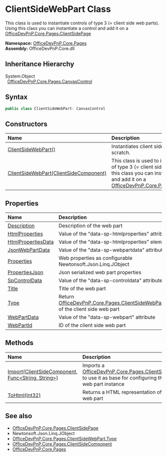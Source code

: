 # ClientSideWebPart Class
This class is used to instantiate controls of type 3 (= client side web parts). Using this class you can instantiate a control and add it on a  [OfficeDevPnP.Core.Pages.ClientSidePage](OfficeDevPnP.Core.Pages.ClientSidePage.md)   

**Namespace:** [OfficeDevPnP.Core.Pages](OfficeDevPnP.Core.Pages.md)  
**Assembly:** OfficeDevPnP.Core.dll  
## Inheritance Hierarchy
System.Object  
&ensp;[OfficeDevPnP.Core.Pages.CanvasControl](OfficeDevPnP.Core.Pages.CanvasControl.md)  
## Syntax
```C#
public class ClientSideWebPart: CanvasControl
```
## Constructors
|**Name**|**Description**|
|:-----|:-----|
| [ClientSideWebPart()](OfficeDevPnP.Core.Pages.ClientSideWebPart.ctor1.md) | Instantiates client side web part from scratch. 
| [ClientSideWebPart(ClientSideComponent)](OfficeDevPnP.Core.Pages.ClientSideWebPart.ctor2.md) | This class is used to instantiate controls of type 3 (= client side web parts). Using this class you can instantiate a control and add it on a [OfficeDevPnP.Core.Pages.ClientSidePage](OfficeDevPnP.Core.Pages.ClientSidePage.md) 
## Properties
|**Name**|**Description**|
|:-----|:-----|
| [Description](OfficeDevPnP.Core.Pages.ClientSideWebPart.Description.md) | Description of the web part
| [HtmlProperties](OfficeDevPnP.Core.Pages.ClientSideWebPart.HtmlProperties.md) | Value of the "data-sp-htmlproperties" attribute
| [HtmlPropertiesData](OfficeDevPnP.Core.Pages.ClientSideWebPart.HtmlPropertiesData.md) | Value of the "data-sp-htmlproperties" element
| [JsonWebPartData](OfficeDevPnP.Core.Pages.ClientSideWebPart.JsonWebPartData.md) | Value of the "data-sp-webpartdata" attribute
| [Properties](OfficeDevPnP.Core.Pages.ClientSideWebPart.Properties.md) |  Web properties as configurable Newtonsoft.Json.Linq.JObject 
| [PropertiesJson](OfficeDevPnP.Core.Pages.ClientSideWebPart.PropertiesJson.md) | Json serialized web part properties
| [SpControlData](OfficeDevPnP.Core.Pages.ClientSideWebPart.SpControlData.md) | Value of the "data-sp-controldata" attribute
| [Title](OfficeDevPnP.Core.Pages.ClientSideWebPart.Title.md) | Title of the web part
| [Type](OfficeDevPnP.Core.Pages.ClientSideWebPart.Type.md) | Return [OfficeDevPnP.Core.Pages.ClientSideWebPart.Type](OfficeDevPnP.Core.Pages.ClientSideWebPart.Type.md) of the client side web part 
| [WebPartData](OfficeDevPnP.Core.Pages.ClientSideWebPart.WebPartData.md) | Value of the "data-sp-webpart" attribute
| [WebPartId](OfficeDevPnP.Core.Pages.ClientSideWebPart.WebPartId.md) | ID of the client side web part
## Methods
|**Name**|**Description**|
|:-----|:-----|
| [Import(ClientSideComponent, Func&lt;String, String&gt;)](OfficeDevPnP.Core.Pages.ClientSideWebPart.587fffcf.md) | Imports a [OfficeDevPnP.Core.Pages.ClientSideComponent](OfficeDevPnP.Core.Pages.ClientSideComponent.md) to use it as base for configuring the client side web part instance 
| [ToHtml(Int32)](OfficeDevPnP.Core.Pages.ClientSideWebPart.bfd4198d.md) | Returns a HTML representation of the client side web part
## See also
- [OfficeDevPnP.Core.Pages.ClientSidePage](OfficeDevPnP.Core.Pages.ClientSidePage.md)
- Newtonsoft.Json.Linq.JObject
- [OfficeDevPnP.Core.Pages.ClientSideWebPart.Type](OfficeDevPnP.Core.Pages.ClientSideWebPart.Type.md)
- [OfficeDevPnP.Core.Pages.ClientSideComponent](OfficeDevPnP.Core.Pages.ClientSideComponent.md)
- [OfficeDevPnP.Core.Pages](OfficeDevPnP.Core.Pages.md)
